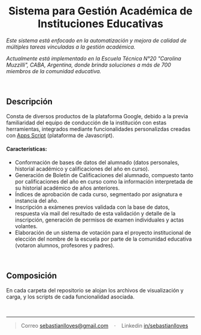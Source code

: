 <h1 align="center">Sistema para Gestión Académica de Instituciones Educativas</h1>
 
*Este sistema está enfocado en la automatización y mejora de calidad de múltiples tareas vinculadas a la gestión académica.*

*Actualmente está implementado en la Escuela Técnica N°20 "Carolina Muzzilli", CABA, Argentina, donde brinda soluciones a más de 700 miembros de la comunidad educativa.*

<br/>

## Descripción
Consta de diversos productos de la plataforma Google, debido a la previa familiaridad del equipo de conducción de la institución con estas herramientas, integrados mediante funcionalidades personalizdas creadas con [Apps Script](https://workspace.google.com/intl/es-419_ar/products/apps-script/) (plataforma de Javascript).

#### Características:
- Conformación de bases de datos del alumnado (datos personales, historial académico y calificaciones del año en curso).
- Generación de Boletin de Calificaciones del alumnado, compuesto tanto por calificaciones del año en curso como la información interpretada de su historial académico de años anteriores.
- Índices de aprobación de cada curso, segmentado por asignatura e instancia del año.
- Inscripción a exámenes previos validada con la base de datos, respuesta vía mail del resultado de esta validación y detalle de la inscripción, generación de permisos de examen individuales y actas volantes.
- Elaboración de un sistema de votación para el proyecto institucional de elección del nombre de la escuela por parte de la comunidad educativa (votaron alumnos, profesores y padres).

<br/>

## Composición

En cada carpeta del repositorio se alojan los archivos de visualización y carga, y los scripts de cada funcionalidad asociada. 

<br/>

---

> Correo [sebastianlloves@gmail.com](sebastianlloves@gmail.com)  &nbsp;&nbsp;&nbsp;&middot;&nbsp;&nbsp;&nbsp;
> Linkedin [in/sebastianlloves](https://www.linkedin.com/in/sebastianlloves)  &nbsp;&nbsp;&nbsp;


